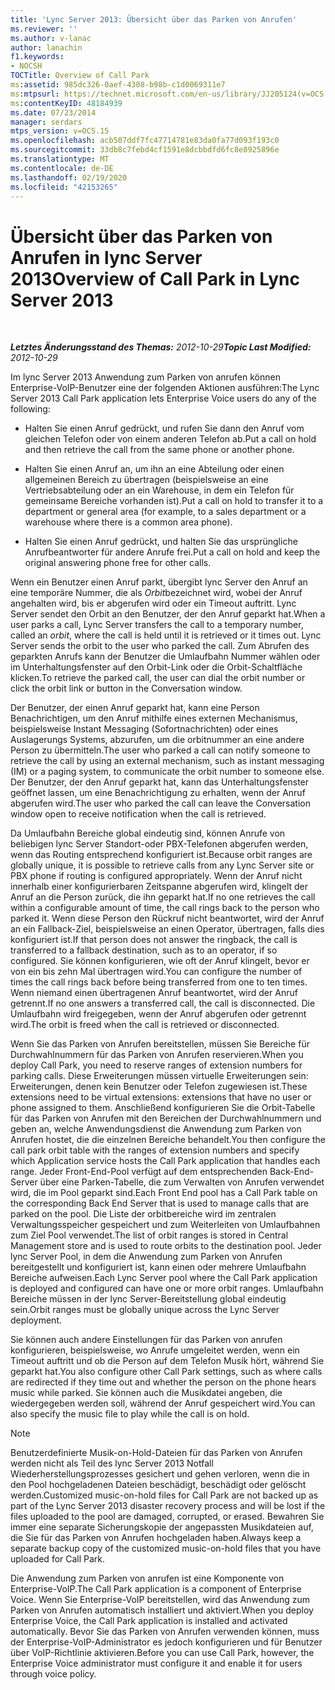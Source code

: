 ```yaml
---
title: 'Lync Server 2013: Übersicht über das Parken von Anrufen'
ms.reviewer: ''
ms.author: v-lanac
author: lanachin
f1.keywords:
- NOCSH
TOCTitle: Overview of Call Park
ms:assetid: 985dc326-0aef-4308-b98b-c1d0069311e7
ms:mtpsurl: https://technet.microsoft.com/en-us/library/JJ205124(v=OCS.15)
ms:contentKeyID: 48184939
ms.date: 07/23/2014
manager: serdars
mtps_version: v=OCS.15
ms.openlocfilehash: acb507ddf7fc47714781e83da0fa77d093f193c0
ms.sourcegitcommit: 33db8c7febd4cf1591e8dcbbdfd6fc8e8925896e
ms.translationtype: MT
ms.contentlocale: de-DE
ms.lasthandoff: 02/19/2020
ms.locfileid: "42153265"
---
```

<div data-xmlns="http://www.w3.org/1999/xhtml">

<div class="topic" data-xmlns="http://www.w3.org/1999/xhtml" data-msxsl="urn:schemas-microsoft-com:xslt" data-cs="http://msdn.microsoft.com/">

<div data-asp="https://msdn2.microsoft.com/asp">

# <a name="overview-of-call-park-in-lync-server-2013"></a><span data-ttu-id="e76ce-102">Übersicht über das Parken von Anrufen in lync Server 2013</span><span class="sxs-lookup"><span data-stu-id="e76ce-102">Overview of Call Park in Lync Server 2013</span></span>

</div>

<div id="mainSection">

<div id="mainBody">

<span> </span>

<span data-ttu-id="e76ce-103">_**Letztes Änderungsstand des Themas:** 2012-10-29_</span><span class="sxs-lookup"><span data-stu-id="e76ce-103">_**Topic Last Modified:** 2012-10-29_</span></span>

<span data-ttu-id="e76ce-104">Im lync Server 2013 Anwendung zum Parken von anrufen können Enterprise-VoIP-Benutzer eine der folgenden Aktionen ausführen:</span><span class="sxs-lookup"><span data-stu-id="e76ce-104">The Lync Server 2013 Call Park application lets Enterprise Voice users do any of the following:</span></span>

  - <span data-ttu-id="e76ce-105">Halten Sie einen Anruf gedrückt, und rufen Sie dann den Anruf vom gleichen Telefon oder von einem anderen Telefon ab.</span><span class="sxs-lookup"><span data-stu-id="e76ce-105">Put a call on hold and then retrieve the call from the same phone or another phone.</span></span>

  - <span data-ttu-id="e76ce-106">Halten Sie einen Anruf an, um ihn an eine Abteilung oder einen allgemeinen Bereich zu übertragen (beispielsweise an eine Vertriebsabteilung oder an ein Warehouse, in dem ein Telefon für gemeinsame Bereiche vorhanden ist).</span><span class="sxs-lookup"><span data-stu-id="e76ce-106">Put a call on hold to transfer it to a department or general area (for example, to a sales department or a warehouse where there is a common area phone).</span></span>

  - <span data-ttu-id="e76ce-107">Halten Sie einen Anruf gedrückt, und halten Sie das ursprüngliche Anrufbeantworter für andere Anrufe frei.</span><span class="sxs-lookup"><span data-stu-id="e76ce-107">Put a call on hold and keep the original answering phone free for other calls.</span></span>

<span data-ttu-id="e76ce-108">Wenn ein Benutzer einen Anruf parkt, übergibt lync Server den Anruf an eine temporäre Nummer, die als *Orbit*bezeichnet wird, wobei der Anruf angehalten wird, bis er abgerufen wird oder ein Timeout auftritt. Lync Server sendet den Orbit an den Benutzer, der den Anruf geparkt hat.</span><span class="sxs-lookup"><span data-stu-id="e76ce-108">When a user parks a call, Lync Server transfers the call to a temporary number, called an *orbit*, where the call is held until it is retrieved or it times out. Lync Server sends the orbit to the user who parked the call.</span></span> <span data-ttu-id="e76ce-109">Zum Abrufen des geparkten Anrufs kann der Benutzer die Umlaufbahn Nummer wählen oder im Unterhaltungsfenster auf den Orbit-Link oder die Orbit-Schaltfläche klicken.</span><span class="sxs-lookup"><span data-stu-id="e76ce-109">To retrieve the parked call, the user can dial the orbit number or click the orbit link or button in the Conversation window.</span></span>

<span data-ttu-id="e76ce-110">Der Benutzer, der einen Anruf geparkt hat, kann eine Person Benachrichtigen, um den Anruf mithilfe eines externen Mechanismus, beispielsweise Instant Messaging (Sofortnachrichten) oder eines Auslagerungs Systems, abzurufen, um die orbitnummer an eine andere Person zu übermitteln.</span><span class="sxs-lookup"><span data-stu-id="e76ce-110">The user who parked a call can notify someone to retrieve the call by using an external mechanism, such as instant messaging (IM) or a paging system, to communicate the orbit number to someone else.</span></span> <span data-ttu-id="e76ce-111">Der Benutzer, der den Anruf geparkt hat, kann das Unterhaltungsfenster geöffnet lassen, um eine Benachrichtigung zu erhalten, wenn der Anruf abgerufen wird.</span><span class="sxs-lookup"><span data-stu-id="e76ce-111">The user who parked the call can leave the Conversation window open to receive notification when the call is retrieved.</span></span>

<span data-ttu-id="e76ce-112">Da Umlaufbahn Bereiche global eindeutig sind, können Anrufe von beliebigen lync Server Standort-oder PBX-Telefonen abgerufen werden, wenn das Routing entsprechend konfiguriert ist.</span><span class="sxs-lookup"><span data-stu-id="e76ce-112">Because orbit ranges are globally unique, it is possible to retrieve calls from any Lync Server site or PBX phone if routing is configured appropriately.</span></span> <span data-ttu-id="e76ce-113">Wenn der Anruf nicht innerhalb einer konfigurierbaren Zeitspanne abgerufen wird, klingelt der Anruf an die Person zurück, die ihn geparkt hat.</span><span class="sxs-lookup"><span data-stu-id="e76ce-113">If no one retrieves the call within a configurable amount of time, the call rings back to the person who parked it.</span></span> <span data-ttu-id="e76ce-114">Wenn diese Person den Rückruf nicht beantwortet, wird der Anruf an ein Fallback-Ziel, beispielsweise an einen Operator, übertragen, falls dies konfiguriert ist.</span><span class="sxs-lookup"><span data-stu-id="e76ce-114">If that person does not answer the ringback, the call is transferred to a fallback destination, such as to an operator, if so configured.</span></span> <span data-ttu-id="e76ce-115">Sie können konfigurieren, wie oft der Anruf klingelt, bevor er von ein bis zehn Mal übertragen wird.</span><span class="sxs-lookup"><span data-stu-id="e76ce-115">You can configure the number of times the call rings back before being transferred from one to ten times.</span></span> <span data-ttu-id="e76ce-116">Wenn niemand einen übertragenen Anruf beantwortet, wird der Anruf getrennt.</span><span class="sxs-lookup"><span data-stu-id="e76ce-116">If no one answers a transferred call, the call is disconnected.</span></span> <span data-ttu-id="e76ce-117">Die Umlaufbahn wird freigegeben, wenn der Anruf abgerufen oder getrennt wird.</span><span class="sxs-lookup"><span data-stu-id="e76ce-117">The orbit is freed when the call is retrieved or disconnected.</span></span>

<span data-ttu-id="e76ce-118">Wenn Sie das Parken von Anrufen bereitstellen, müssen Sie Bereiche für Durchwahlnummern für das Parken von Anrufen reservieren.</span><span class="sxs-lookup"><span data-stu-id="e76ce-118">When you deploy Call Park, you need to reserve ranges of extension numbers for parking calls.</span></span> <span data-ttu-id="e76ce-119">Diese Erweiterungen müssen virtuelle Erweiterungen sein: Erweiterungen, denen kein Benutzer oder Telefon zugewiesen ist.</span><span class="sxs-lookup"><span data-stu-id="e76ce-119">These extensions need to be virtual extensions: extensions that have no user or phone assigned to them.</span></span> <span data-ttu-id="e76ce-120">Anschließend konfigurieren Sie die Orbit-Tabelle für das Parken von Anrufen mit den Bereichen der Durchwahlnummern und geben an, welche Anwendungsdienst die Anwendung zum Parken von Anrufen hostet, die die einzelnen Bereiche behandelt.</span><span class="sxs-lookup"><span data-stu-id="e76ce-120">You then configure the call park orbit table with the ranges of extension numbers and specify which Application service hosts the Call Park application that handles each range.</span></span> <span data-ttu-id="e76ce-121">Jeder Front-End-Pool verfügt auf dem entsprechenden Back-End-Server über eine Parken-Tabelle, die zum Verwalten von Anrufen verwendet wird, die im Pool geparkt sind.</span><span class="sxs-lookup"><span data-stu-id="e76ce-121">Each Front End pool has a Call Park table on the corresponding Back End Server that is used to manage calls that are parked on the pool.</span></span> <span data-ttu-id="e76ce-122">Die Liste der orbitbereiche wird im zentralen Verwaltungsspeicher gespeichert und zum Weiterleiten von Umlaufbahnen zum Ziel Pool verwendet.</span><span class="sxs-lookup"><span data-stu-id="e76ce-122">The list of orbit ranges is stored in Central Management store and is used to route orbits to the destination pool.</span></span> <span data-ttu-id="e76ce-123">Jeder lync Server Pool, in dem die Anwendung zum Parken von Anrufen bereitgestellt und konfiguriert ist, kann einen oder mehrere Umlaufbahn Bereiche aufweisen.</span><span class="sxs-lookup"><span data-stu-id="e76ce-123">Each Lync Server pool where the Call Park application is deployed and configured can have one or more orbit ranges.</span></span> <span data-ttu-id="e76ce-124">Umlaufbahn Bereiche müssen in der lync Server-Bereitstellung global eindeutig sein.</span><span class="sxs-lookup"><span data-stu-id="e76ce-124">Orbit ranges must be globally unique across the Lync Server deployment.</span></span>

<span data-ttu-id="e76ce-125">Sie können auch andere Einstellungen für das Parken von anrufen konfigurieren, beispielsweise, wo Anrufe umgeleitet werden, wenn ein Timeout auftritt und ob die Person auf dem Telefon Musik hört, während Sie geparkt hat.</span><span class="sxs-lookup"><span data-stu-id="e76ce-125">You also configure other Call Park settings, such as where calls are redirected if they time out and whether the person on the phone hears music while parked.</span></span> <span data-ttu-id="e76ce-126">Sie können auch die Musikdatei angeben, die wiedergegeben werden soll, während der Anruf gespeichert wird.</span><span class="sxs-lookup"><span data-stu-id="e76ce-126">You can also specify the music file to play while the call is on hold.</span></span>

<div>


> [!NOTE]  
> <span data-ttu-id="e76ce-127">Benutzerdefinierte Musik-on-Hold-Dateien für das Parken von Anrufen werden nicht als Teil des lync Server 2013 Notfall Wiederherstellungsprozesses gesichert und gehen verloren, wenn die in den Pool hochgeladenen Dateien beschädigt, beschädigt oder gelöscht werden.</span><span class="sxs-lookup"><span data-stu-id="e76ce-127">Customized music-on-hold files for Call Park are not backed up as part of the Lync Server 2013 disaster recovery process and will be lost if the files uploaded to the pool are damaged, corrupted, or erased.</span></span> <span data-ttu-id="e76ce-128">Bewahren Sie immer eine separate Sicherungskopie der angepassten Musikdateien auf, die Sie für das Parken von Anrufen hochgeladen haben.</span><span class="sxs-lookup"><span data-stu-id="e76ce-128">Always keep a separate backup copy of the customized music-on-hold files that you have uploaded for Call Park.</span></span>



</div>

<span data-ttu-id="e76ce-129">Die Anwendung zum Parken von anrufen ist eine Komponente von Enterprise-VoIP.</span><span class="sxs-lookup"><span data-stu-id="e76ce-129">The Call Park application is a component of Enterprise Voice.</span></span> <span data-ttu-id="e76ce-130">Wenn Sie Enterprise-VoIP bereitstellen, wird das Anwendung zum Parken von Anrufen automatisch installiert und aktiviert.</span><span class="sxs-lookup"><span data-stu-id="e76ce-130">When you deploy Enterprise Voice, the Call Park application is installed and activated automatically.</span></span> <span data-ttu-id="e76ce-131">Bevor Sie das Parken von Anrufen verwenden können, muss der Enterprise-VoIP-Administrator es jedoch konfigurieren und für Benutzer über VoIP-Richtlinie aktivieren.</span><span class="sxs-lookup"><span data-stu-id="e76ce-131">Before you can use Call Park, however, the Enterprise Voice administrator must configure it and enable it for users through voice policy.</span></span>

</div>

<span> </span>

</div>

</div>

</div>

